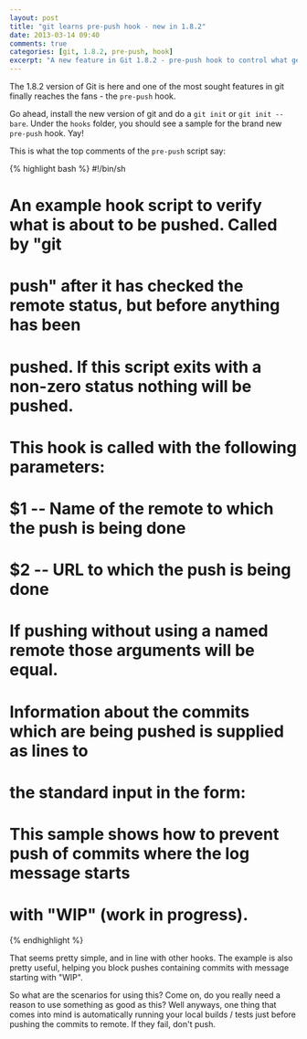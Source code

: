 ```yaml
---
layout: post
title: "git learns pre-push hook - new in 1.8.2"
date: 2013-03-14 09:40
comments: true
categories: [git, 1.8.2, pre-push, hook]
excerpt: "A new feature in Git 1.8.2 - pre-push hook to control what gets pushed out."
---
```


The 1.8.2 version of Git is here and one of the most sought features in git finally reaches the fans - the `pre-push` hook.

Go ahead, install the new version of git and do a `git init` or `git init --bare`. Under the `hooks` folder, you should see a sample for the brand new `pre-push` hook. Yay!

This is what the top comments of the `pre-push` script say:

{% highlight bash %}
#!/bin/sh

# An example hook script to verify what is about to be pushed.  Called by "git
# push" after it has checked the remote status, but before anything has been
# pushed.  If this script exits with a non-zero status nothing will be pushed.
#
# This hook is called with the following parameters:
#
# $1 -- Name of the remote to which the push is being done
# $2 -- URL to which the push is being done
#
# If pushing without using a named remote those arguments will be equal.
#
# Information about the commits which are being pushed is supplied as lines to
# the standard input in the form:
#
#   <local ref> <local sha1> <remote ref> <remote sha1>
#
# This sample shows how to prevent push of commits where the log message starts
# with "WIP" (work in progress).
{% endhighlight %}

That seems pretty simple, and in line with other hooks. The example is also pretty useful, helping you block pushes containing commits with message starting with "WIP".

So what are the scenarios for using this? Come on, do you really need a reason to use something as good as this? Well anyways, one thing that comes into mind is automatically running your local builds / tests just before pushing the commits to remote. If they fail, don't push.
